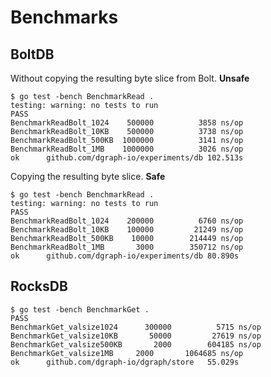 # Benchmarks

## BoltDB

Without copying the resulting byte slice from Bolt. **Unsafe**
```
$ go test -bench BenchmarkRead .
testing: warning: no tests to run
PASS
BenchmarkReadBolt_1024	  500000	      3858 ns/op
BenchmarkReadBolt_10KB	  500000	      3738 ns/op
BenchmarkReadBolt_500KB	 1000000	      3141 ns/op
BenchmarkReadBolt_1MB	 1000000	      3026 ns/op
ok  	github.com/dgraph-io/experiments/db	102.513s
```

Copying the resulting byte slice. **Safe**
```
$ go test -bench BenchmarkRead .
testing: warning: no tests to run
PASS
BenchmarkReadBolt_1024	  200000	      6760 ns/op
BenchmarkReadBolt_10KB	  100000	     21249 ns/op
BenchmarkReadBolt_500KB	   10000	    214449 ns/op
BenchmarkReadBolt_1MB	    3000	    350712 ns/op
ok  	github.com/dgraph-io/experiments/db	80.890s
```

## RocksDB

```
$ go test -bench BenchmarkGet .
PASS
BenchmarkGet_valsize1024	  300000	      5715 ns/op
BenchmarkGet_valsize10KB	   50000	     27619 ns/op
BenchmarkGet_valsize500KB	    2000	    604185 ns/op
BenchmarkGet_valsize1MB	    2000	   1064685 ns/op
ok  	github.com/dgraph-io/dgraph/store	55.029s
```
